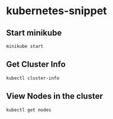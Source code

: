 # kubernetes-snippet

  ## Start minikube
  
  ` minikube start `
  
  ## Get Cluster Info
  
   ` kubectl cluster-info `
   
  ## View Nodes in the cluster
  
   ` kubectl get nodes `
   

